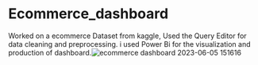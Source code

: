 # Ecommerce_dashboard
Worked on a ecommerce Dataset from kaggle, Used the Query Editor for data cleaning and preprocessing. i used Power Bi for the visualization and production of dashboard.![ecommerce dashboard 2023-06-05 151616](https://github.com/emmausuwa96/Ecommerce_dashboard/assets/134615235/a2e1ed37-d915-4bbb-bbb6-f660ca6c3f9d)
